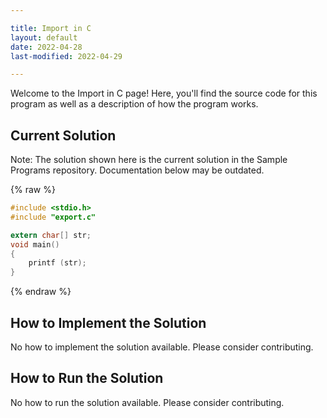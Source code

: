 ```yaml
---

title: Import in C
layout: default
date: 2022-04-28
last-modified: 2022-04-29

---
```


Welcome to the Import in C page! Here, you'll find the source code for this program as well as a description of how the program works.

## Current Solution

Note: The solution shown here is the current solution in the Sample Programs repository. Documentation below may be outdated.

{% raw %}

```C
#include <stdio.h>
#include "export.c"

extern char[] str;
void main()
{
    printf (str);
}

```

{% endraw %}

## How to Implement the Solution

No how to implement the solution available. Please consider contributing.

## How to Run the Solution

No how to run the solution available. Please consider contributing.